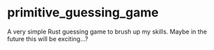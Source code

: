 # primitive_guessing_game
A very simple Rust guessing game to brush up my skills. Maybe in the future this will be exciting...?
